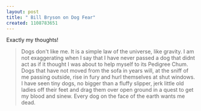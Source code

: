 ```yaml
--- 
layout: post
title: " Bill Bryson on Dog Fear"
created: 1108783651
---
```

Exactly my thoughts!

<blockquote><p>Dogs don't like me. It is a simple law of the universe, like gravity. I am not exaggerating when I say that I have never passed a dog that didnt act as if it thought I was about to help myself to its Pedigree Chum. Dogs that have not moved from the sofa in years will, at the sniff of me passing outside, rise in fury and hurl themselves at shut windows. I have seen tiny dogs, no bigger than a fluffy slipper, jerk little old ladies off their feet and drag them over open ground in a quest to get my blood and sinew. Every dog on the face of the earth wants me dead.</p></blockquote>
